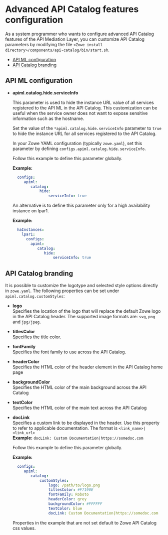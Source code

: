 <!-- omit in toc -->
# Advanced API Catalog features configuration

As a system programmer who wants to configure advanced API Catalog features of the API Mediation Layer, you can customize API Catalog parameters by modifying the file `<Zowe install directory>/components/api-catalog/bin/start.sh`.

- [API ML configuration](#api-ml-configuration)
- [API Catalog branding](#api-catalog-branding)
<!-- TODO This document should be updated to reflect the settings that can be updated in zowe.yaml -->

## API ML configuration

* **apiml.catalog.hide.serviceInfo**

  This parameter is used to hide the instance URL value of all services registered to the API ML in the API Catalog. This customization can be useful when the service owner does not want to expose sensitive information such as the hostname.  

  Set the value of the `*apiml.catalog.hide.serviceInfo` parameter to `true` to hide the instance URL for all services registered to the API Catalog.
  
  In your Zowe YAML configuration (typically `zowe.yaml`), set this parameter by defining `configs.apiml.catalog.hide.serviceInfo`.
  
  Follow this example to define this parameter globally.

  **Example:**

    ```yaml
      configs:
         apiml:
            catalog:
                hide:
                    serviceInfo: true
    ```

  An alternative is to define this parameter only for a high availability instance on lpar1.

  **Example:**

    ```yaml
      haInstances:
        lpar1:
          configs:
            apiml:
               catalog:
                  hide:
                      serviceInfo: true
    ```

## API Catalog branding

It is possible to customize the logotype and selected style options directly in `zowe.yaml`. The following properties can be set under `apiml.catalog.customStyles`:

- **logo**  
Specifies the location of the logo that will replace the default Zowe logo in the API Catalog header. The supported image formats are: `svg`, `png` and `jpg/jpeg`.
- **titlesColor**  
Specifies the title color.
- **fontFamily**  
Specifies the font family to use across the API Catalog.
- **headerColor**  
Specifies the HTML color of the header element in the API Catalog home page
- **backgroundColor**  
Specifies the HTML color of the main background across the API Catalog
- **textColor**  
Specifies the HTML color of the main text across the API Catalog
- **docLink**  
Specifies a custom link to be displayed in the header. Use this property to refer to applicable documentation. The format is `<link_name>|<link_url>`  
    **Example:** `docLink: Custom Documentation|https://somedoc.com`

  Follow this example to define this parameter globally.

  **Example:**

    ```yaml
      configs:
         apiml:
            catalog:
                customStyles:
                    logo: /path/to/logo.png
                    titlesColor: #F7190E
                    fontFamily: Roboto
                    headerColor: grey
                    backgroundColor: #FFFFFF
                    textColor: blue
                    docLink: Custom Documentation|https://somedoc.com
    ```
  
   Properties in the example that are not set default to Zowe API Catalog css values.